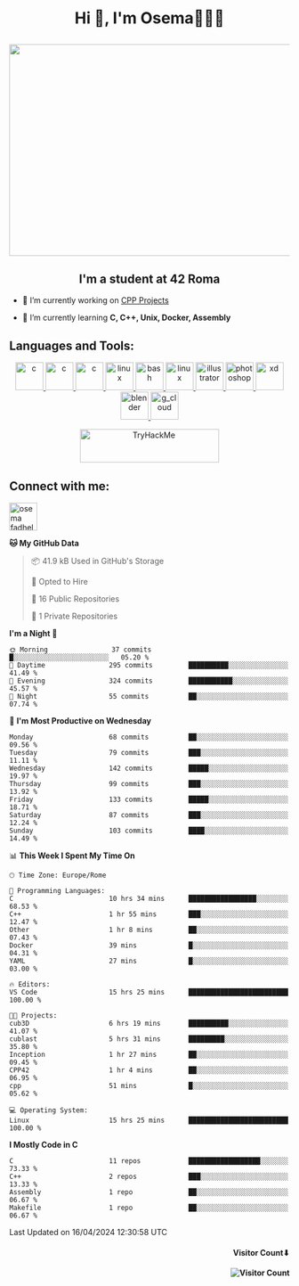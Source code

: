<h1 align="center">Hi 👋, I'm Osema👨🏽‍💻</h1>

<!-- <h2 align="center"> <a href="https://www.showmyip.com/"><img src="https://github.com/OsemaFadhel/OsemaFadhel/blob/main/img/cybersecurity%20framework.webp" /></a> </h2> -->

<h2 align="center"> <img src="https://github.com/OsemaFadhel/OsemaFadhel/blob/main/img/1712000100607257.gif" width="900" height="380" /> </h2>

<h2 align="center">I'm a student at 42 Roma</h3>

- 🔭 I’m currently working on [CPP Projects](https://github.com/OsemaFadhel/CPP42) 

- 🌱 I’m currently learning **C, C++, Unix, Docker, Assembly**

<h2 align="left">Languages and Tools:</h3>
<p align="center"> 
</a> <a href="https://en.wikipedia.org/wiki/C_(programming_language)" target="_blank" rel="noreferrer">  <img src="https://skillicons.dev/icons?i=c" alt="c" width="50" height="50"/> 
</a> <a href="https://en.wikipedia.org/wiki/C%2B%2B" target="_blank" rel="noreferrer">  <img src="https://skillicons.dev/icons?i=cpp" alt="c" width="50" height="50"/> 
</a> <a href="https://www.python.org/" target="_blank" rel="noreferrer">  <img src="https://skillicons.dev/icons?i=py" alt="c" width="50" height="50"/> 
</a> <a href="https://www.linux.org/" target="_blank" rel="noreferrer"> <img src="https://skillicons.dev/icons?i=linux" alt="linux" width="50" height="50"/>
</a> <a href="https://www.gnu.org/software/bash/" target="_blank" rel="noreferrer"> <img src="https://skillicons.dev/icons?i=bash" alt="bash" width="50" height="50"/> 
</a> <a href="https://code.visualstudio.com/" target="_blank" rel="noreferrer"> <img src="https://skillicons.dev/icons?i=vscode" alt="linux" width="50" height="50"/>
</a> <a href="https://www.adobe.com/in/products/illustrator.html" target="_blank" rel="noreferrer"> <img src="https://skillicons.dev/icons?i=ai" alt="illustrator" width="50" height="50"/> 
</a> <a href="https://www.photoshop.com/enwhat" target="_blank" rel="noreferrer"> <img src="https://skillicons.dev/icons?i=ps" alt="photoshop" width="50" height="50"/> 
</a> <a href="https://www.adobe.com/products/xd.html" target="_blank" rel="noreferrer"> <img src="https://skillicons.dev/icons?i=xd" alt="xd" width="50" height="50"/> 
</a> <a href="https://www.blender.org/" target="_blank" rel="noreferrer"><img src="https://skillicons.dev/icons?i=blender" alt="blender" width="50" height="50"/> 
</a> <a href="https://www.cloudskillsboost.google/public_profiles/3779024f-fae6-49a8-9430-003b65de5349"><img src="https://skillicons.dev/icons?i=gcp" alt="g_cloud" width="50" height="50"/> </a>
</p>
<p align="center"> 
</a> <a href="https://tryhackme.com/p/fazzel"><img src="https://tryhackme-badges.s3.amazonaws.com/fazzel.png" alt="TryHackMe" width="250" height="60"> </a> 

<h2 align="leftt">Connect with me:</h3>
<p align="left">
<a href="https://it.linkedin.com/in/osema-fadhel-7a1996174?trk=people-guest_people_search-card" target="blank"><img align="center" src="https://skillicons.dev/icons?i=linkedin" alt="osema fadhel" height="50" width="50" /></a>
</p>

<!--START_SECTION:waka-->
**🐱 My GitHub Data** 

> 📦 41.9 kB Used in GitHub's Storage 
 > 
> 💼 Opted to Hire
 > 
> 📜 16 Public Repositories 
 > 
> 🔑 1 Private Repositories 
 > 
**I'm a Night 🦉** 

```text
🌞 Morning                37 commits          █░░░░░░░░░░░░░░░░░░░░░░░░   05.20 % 
🌆 Daytime                295 commits         ██████████░░░░░░░░░░░░░░░   41.49 % 
🌃 Evening                324 commits         ███████████░░░░░░░░░░░░░░   45.57 % 
🌙 Night                  55 commits          ██░░░░░░░░░░░░░░░░░░░░░░░   07.74 % 
```
📅 **I'm Most Productive on Wednesday** 

```text
Monday                   68 commits          ██░░░░░░░░░░░░░░░░░░░░░░░   09.56 % 
Tuesday                  79 commits          ███░░░░░░░░░░░░░░░░░░░░░░   11.11 % 
Wednesday                142 commits         █████░░░░░░░░░░░░░░░░░░░░   19.97 % 
Thursday                 99 commits          ███░░░░░░░░░░░░░░░░░░░░░░   13.92 % 
Friday                   133 commits         █████░░░░░░░░░░░░░░░░░░░░   18.71 % 
Saturday                 87 commits          ███░░░░░░░░░░░░░░░░░░░░░░   12.24 % 
Sunday                   103 commits         ████░░░░░░░░░░░░░░░░░░░░░   14.49 % 
```


📊 **This Week I Spent My Time On** 

```text
🕑︎ Time Zone: Europe/Rome

💬 Programming Languages: 
C                        10 hrs 34 mins      █████████████████░░░░░░░░   68.53 % 
C++                      1 hr 55 mins        ███░░░░░░░░░░░░░░░░░░░░░░   12.47 % 
Other                    1 hr 8 mins         ██░░░░░░░░░░░░░░░░░░░░░░░   07.43 % 
Docker                   39 mins             █░░░░░░░░░░░░░░░░░░░░░░░░   04.31 % 
YAML                     27 mins             █░░░░░░░░░░░░░░░░░░░░░░░░   03.00 % 

🔥 Editors: 
VS Code                  15 hrs 25 mins      █████████████████████████   100.00 % 

🐱‍💻 Projects: 
cub3D                    6 hrs 19 mins       ██████████░░░░░░░░░░░░░░░   41.07 % 
cublast                  5 hrs 31 mins       █████████░░░░░░░░░░░░░░░░   35.80 % 
Inception                1 hr 27 mins        ██░░░░░░░░░░░░░░░░░░░░░░░   09.45 % 
CPP42                    1 hr 4 mins         ██░░░░░░░░░░░░░░░░░░░░░░░   06.95 % 
cpp                      51 mins             █░░░░░░░░░░░░░░░░░░░░░░░░   05.62 % 

💻 Operating System: 
Linux                    15 hrs 25 mins      █████████████████████████   100.00 % 
```

**I Mostly Code in C** 

```text
C                        11 repos            ██████████████████░░░░░░░   73.33 % 
C++                      2 repos             ███░░░░░░░░░░░░░░░░░░░░░░   13.33 % 
Assembly                 1 repo              ██░░░░░░░░░░░░░░░░░░░░░░░   06.67 % 
Makefile                 1 repo              ██░░░░░░░░░░░░░░░░░░░░░░░   06.67 % 
```




 Last Updated on 16/04/2024 12:30:58 UTC
<!--END_SECTION:waka-->

<h4 align="right">Visitor Count⬇</h4>

<h4 align="right"> 

![Visitor Count](https://profile-counter.glitch.me/OsemaFadhel/count.svg) </h4>
